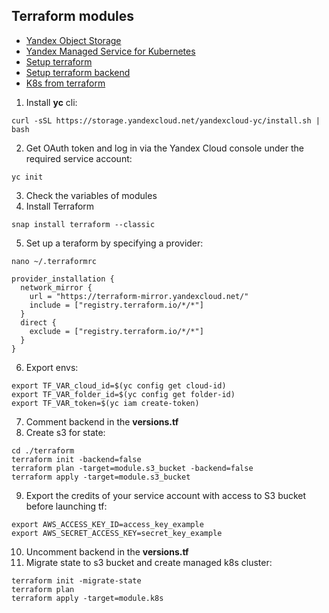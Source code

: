 ## Terraform modules

- [Yandex Object Storage](https://yandex.cloud/ru/docs/storage)
- [Yandex Managed Service for Kubernetes](https://yandex.cloud/ru/docs/managed-kubernetes)
- [Setup terraform](https://yandex.cloud/ru/docs/tutorials/infrastructure-management/terraform-quickstart)
- [Setup terraform backend](https://yandex.cloud/ru/docs/tutorials/infrastructure-management/terraform-state-storage)
- [K8s from terraform](https://yandex.cloud/ru/docs/managed-kubernetes/operations/kubernetes-cluster/kubernetes-cluster-create)

1. Install **yc** cli:
```
curl -sSL https://storage.yandexcloud.net/yandexcloud-yc/install.sh | bash
```
2. Get OAuth token and log in via the Yandex Cloud console under the required service account:
```
yc init
```
3. Check the variables of modules
4. Install Terraform
```
snap install terraform --classic
```
5. Set up a teraform by specifying a provider:
```
nano ~/.terraformrc
```
```
provider_installation {
  network_mirror {
    url = "https://terraform-mirror.yandexcloud.net/"
    include = ["registry.terraform.io/*/*"]
  }
  direct {
    exclude = ["registry.terraform.io/*/*"]
  }
}
```
6. Export envs:
```
export TF_VAR_cloud_id=$(yc config get cloud-id)
export TF_VAR_folder_id=$(yc config get folder-id)
export TF_VAR_token=$(yc iam create-token)
```
7. Comment backend in the **versions.tf**
8. Create s3 for state:
```
cd ./terraform
terraform init -backend=false 
terraform plan -target=module.s3_bucket -backend=false 
terraform apply -target=module.s3_bucket
```
9. Export the credits of your service account with access to S3 bucket before launching tf:
```
export AWS_ACCESS_KEY_ID=access_key_example
export AWS_SECRET_ACCESS_KEY=secret_key_example
```
10. Uncomment backend in the **versions.tf**
11. Migrate state to s3 bucket and create managed k8s cluster:
```
terraform init -migrate-state
terraform plan
terraform apply -target=module.k8s
```
